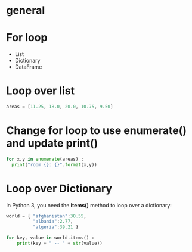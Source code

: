 # general
# For loop
* List
* Dictionary
* DataFrame

# Loop over list
```python
areas = [11.25, 18.0, 20.0, 10.75, 9.50]
```

# Change for loop to use enumerate() and update print()
```python
for x,y in enumerate(areas) :
  print("room {}: {}".format(x,y))
```

# Loop over Dictionary
In Python 3, you need the **items()** method to loop over a dictionary:
```python
world = { "afghanistan":30.55, 
          "albania":2.77,
          "algeria":39.21 }

for key, value in world.items() :
    print(key + " -- " + str(value))
 ```

